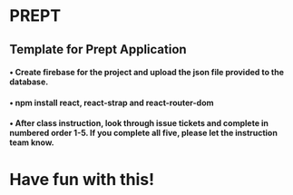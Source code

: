 # PREPT

## Template for Prept Application

#### • Create firebase for the project and upload the json file provided to the database. 

#### • npm install react, react-strap and react-router-dom

#### • After class instruction, look through issue tickets and complete in numbered order 1-5. If you complete all five, please let the instruction team know.
# Have fun with this!

